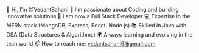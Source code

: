 👋 Hi, I’m @VedantSahani
👀 I’m passionate about Coding and building innovative solutions
🌳 I am now a Full Stack Developer
💻 Expertise in the MERN stack (MongoDB, Express, React, Node.js)
📚 Skilled in Java with DSA (Data Structures & Algorithms)
🌍 Always learning and evolving in the tech world
📫 How to reach me: vedantsahani6@gmail.com

<!---
VeduSah/VeduSah is a ✨ special ✨ repository because its `README.md` (this file) appears on your GitHub profile.
You can click the Preview link to take a look at your changes.
--->
